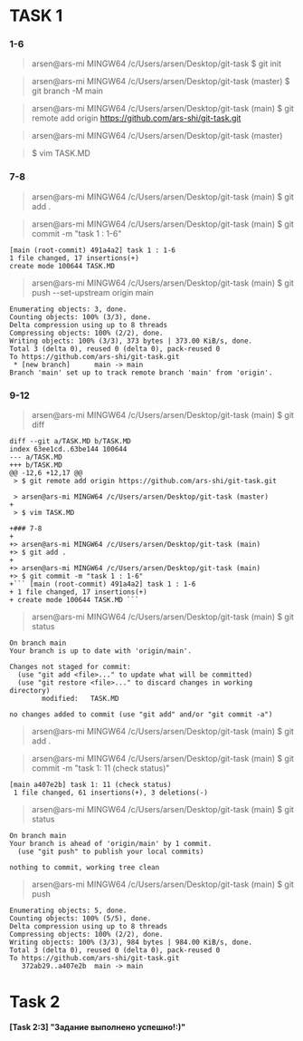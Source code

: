 # TASK 1

### 1-6

> arsen@ars-mi MINGW64 /c/Users/arsen/Desktop/git-task
> $ git init

> arsen@ars-mi MINGW64 /c/Users/arsen/Desktop/git-task (master)
> $ git branch -M main

> arsen@ars-mi MINGW64 /c/Users/arsen/Desktop/git-task (main)
> $ git remote add origin https://github.com/ars-shi/git-task.git

> arsen@ars-mi MINGW64 /c/Users/arsen/Desktop/git-task (master)

> $ vim TASK.MD

### 7-8

> arsen@ars-mi MINGW64 /c/Users/arsen/Desktop/git-task (main)
> $ git add .

> arsen@ars-mi MINGW64 /c/Users/arsen/Desktop/git-task (main)
> $ git commit -m "task 1 : 1-6"
``` 
[main (root-commit) 491a4a2] task 1 : 1-6
1 file changed, 17 insertions(+)
create mode 100644 TASK.MD 
```

> arsen@ars-mi MINGW64 /c/Users/arsen/Desktop/git-task (main)
> $ git push --set-upstream origin main
```
Enumerating objects: 3, done.
Counting objects: 100% (3/3), done.
Delta compression using up to 8 threads
Compressing objects: 100% (2/2), done.
Writing objects: 100% (3/3), 373 bytes | 373.00 KiB/s, done.
Total 3 (delta 0), reused 0 (delta 0), pack-reused 0
To https://github.com/ars-shi/git-task.git
 * [new branch]      main -> main
Branch 'main' set up to track remote branch 'main' from 'origin'.
```

 ### 9-12

> arsen@ars-mi MINGW64 /c/Users/arsen/Desktop/git-task (main)
> $ git diff
```
diff --git a/TASK.MD b/TASK.MD
index 63ee1cd..63be144 100644
--- a/TASK.MD
+++ b/TASK.MD
@@ -12,6 +12,17 @@
 > $ git remote add origin https://github.com/ars-shi/git-task.git

 > arsen@ars-mi MINGW64 /c/Users/arsen/Desktop/git-task (master)
+
 > $ vim TASK.MD

+### 7-8
+
+> arsen@ars-mi MINGW64 /c/Users/arsen/Desktop/git-task (main)
+> $ git add .
+
+> arsen@ars-mi MINGW64 /c/Users/arsen/Desktop/git-task (main)
+> $ git commit -m "task 1 : 1-6"
+``` [main (root-commit) 491a4a2] task 1 : 1-6
+ 1 file changed, 17 insertions(+)
+ create mode 100644 TASK.MD ```
```

> arsen@ars-mi MINGW64 /c/Users/arsen/Desktop/git-task (main)
> $ git status
```
On branch main
Your branch is up to date with 'origin/main'.

Changes not staged for commit:
  (use "git add <file>..." to update what will be committed)
  (use "git restore <file>..." to discard changes in working directory)
        modified:   TASK.MD

no changes added to commit (use "git add" and/or "git commit -a")
```

> arsen@ars-mi MINGW64 /c/Users/arsen/Desktop/git-task (main)
> $ git add .

> arsen@ars-mi MINGW64 /c/Users/arsen/Desktop/git-task (main)
> $ git commit -m "task 1: 11 (check status)"
```
[main a407e2b] task 1: 11 (check status)
 1 file changed, 61 insertions(+), 3 deletions(-)
```

> arsen@ars-mi MINGW64 /c/Users/arsen/Desktop/git-task (main)
> $ git status
```
On branch main
Your branch is ahead of 'origin/main' by 1 commit.
  (use "git push" to publish your local commits)

nothing to commit, working tree clean
```

> arsen@ars-mi MINGW64 /c/Users/arsen/Desktop/git-task (main)
> $ git push
```
Enumerating objects: 5, done.
Counting objects: 100% (5/5), done.
Delta compression using up to 8 threads
Compressing objects: 100% (2/2), done.
Writing objects: 100% (3/3), 984 bytes | 984.00 KiB/s, done.
Total 3 (delta 0), reused 0 (delta 0), pack-reused 0
To https://github.com/ars-shi/git-task.git
   372ab29..a407e2b  main -> main
```

# Task 2

**[Task 2:3] "Задание выполнено успешно!:)"**


